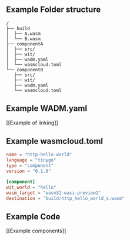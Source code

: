 ## Example Folder structure
``` 
/
├── build
│  ├── A.wasm
│  └── B.wasm
├── componentA
│  ├── src/
│  ├── wit/
│  ├── wadm.yaml
│  └── wasmcloud.toml
└── componentB
   ├── src/
   ├── wit/
   ├── wadm.yaml
   └── wasmcloud.toml
```

## Example WADM.yaml
[[Example of linking]]
## Example wasmcloud.toml
```toml
name = "http-hello-world"
language = "tinygo"
type = "component"
version = "0.1.0"

[component]
wit_world = "hello"
wasm_target = "wasm32-wasi-preview2"
destination = "build/http_hello_world_s.wasm"
```
## Example Code
[[Example components]]